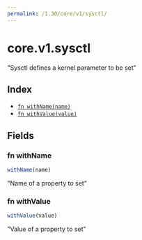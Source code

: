 ```yaml
---
permalink: /1.30/core/v1/sysctl/
---
```


# core.v1.sysctl

"Sysctl defines a kernel parameter to be set"

## Index

* [`fn withName(name)`](#fn-withname)
* [`fn withValue(value)`](#fn-withvalue)

## Fields

### fn withName

```ts
withName(name)
```

"Name of a property to set"

### fn withValue

```ts
withValue(value)
```

"Value of a property to set"